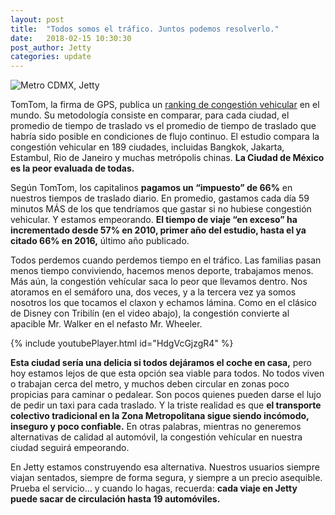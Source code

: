 ```yaml
---
layout: post
title:  "Todos somos el tráfico. Juntos podemos resolverlo."
date:   2018-02-15 10:30:30
post_author: Jetty
categories: update
---
```


![Metro CDMX, Jetty]({{site.baseurl}}/imgs-blog/trafico.jpg)

TomTom, la firma de GPS, publica un [ranking de congestión vehicular][ranking] en el mundo. Su metodología consiste en comparar, para cada ciudad, el promedio de tiempo de traslado vs el promedio de tiempo de traslado que habría sido posible en condiciones de flujo continuo. El estudio compara la congestión vehicular en 189 ciudades, incluidas Bangkok, Jakarta, Estambul, Rio de Janeiro y muchas metrópolis chinas. <b>La Ciudad de México es la peor evaluada de todas.</b>

Según TomTom, los capitalinos <b>pagamos un “impuesto” de 66%</b> en nuestros tiempos de traslado diario. En promedio, gastamos cada día 59 minutos MÁS de los que tendríamos que gastar si no hubiese congestión vehicular. Y estamos empeorando. <b>El tiempo de viaje “en exceso” ha incrementado desde 57% en 2010, primer año del estudio, hasta el ya citado 66% en 2016,</b> último año publicado.

Todos perdemos cuando perdemos tiempo en el tráfico. Las familias pasan menos tiempo conviviendo, hacemos menos deporte, trabajamos menos. Más aún, la congestión vehícular saca lo peor que llevamos dentro. Nos atoramos en el semáforo una, dos veces, y a la tercera vez ya somos nosotros los que tocamos el claxon y echamos lámina. Como en el clásico de Disney con Tribilín (en el video abajo), la congestión convierte al apacible Mr. Walker en el nefasto Mr. Wheeler.

<div class="embed-responsive embed-responsive-16by9">
  {% include youtubePlayer.html id="HdgVcGjzgR4" %}
</div>

<b>Esta ciudad sería una delicia si todos dejáramos el coche en casa,</b> pero hoy estamos lejos de que esta opción sea viable para todos. No todos viven o trabajan cerca del metro, y muchos deben circular en zonas poco propicias para caminar o pedalear. Son pocos quienes pueden darse el lujo de pedir un taxi para cada traslado. Y la triste realidad es que <b>el transporte colectivo tradicional en la Zona Metropolitana sigue siendo incómodo, inseguro y poco confiable.</b> En otras palabras, mientras no generemos alternativas de calidad al automóvil, la congestión vehícular en nuestra ciudad seguirá empeorando.

En Jetty estamos construyendo esa alternativa. Nuestros usuarios siempre viajan sentados, siempre de forma segura, y siempre a un precio asequible. Prueba el servicio… y cuando lo hagas, recuerda: <b>cada viaje en Jetty puede sacar de circulación hasta 19 automóviles.</b>

[ranking]:https://www.tomtom.com/en_gb/trafficindex/list?citySize=LARGE&continent=ALL&country=ALL